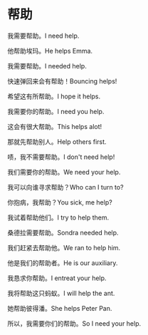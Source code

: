 # 帮助

<p><span class="chinese">我需要帮助。</span><span class="english">I need help.</span></p>

<p><span class="chinese">他帮助埃玛。</span><span class="english">He helps Emma.</span></p>

<p><span class="chinese">我需要帮助。</span><span class="english">I needed help.</span></p>

<p><span class="chinese">快速弹回来会有帮助！</span><span class="english">Bouncing helps!</span></p>

<p><span class="chinese">希望这有所帮助。</span><span class="english">I hope it helps.</span></p>

<p><span class="chinese">我需要你的帮助。</span><span class="english">I need you help.</span></p>

<p><span class="chinese">这会有很大帮助。</span><span class="english">This helps alot!</span></p>

<p><span class="chinese">那就先帮助别人。</span><span class="english">Help others first.</span></p>

<p><span class="chinese">啧，我不需要帮助。</span><span class="english">I don't need help!</span></p>

<p><span class="chinese">我们需要你的帮助。</span><span class="english">We need your help.</span></p>

<p><span class="chinese">我可以向谁寻求帮助？</span><span class="english">Who can I turn to?</span></p>

<p><span class="chinese">你抱病，我帮助？</span><span class="english">You sick, me help?</span></p>

<p><span class="chinese">我试着帮助他们。</span><span class="english">I try to help them.</span></p>

<p><span class="chinese">桑德拉需要帮助。</span><span class="english">Sondra needed help.</span></p>

<p><span class="chinese">我们赶紧去帮助他。</span><span class="english">We ran to help him.</span></p>

<p><span class="chinese">他是我们的帮助者。</span><span class="english">He is our auxiliary.</span></p>

<p><span class="chinese">我恳求你帮助。</span><span class="english">I entreat your help.</span></p>

<p><span class="chinese">我将帮助这只蚂蚁。</span><span class="english">I will help the ant.</span></p>

<p><span class="chinese">她帮助彼得潘。</span><span class="english">She helps Peter Pan.</span></p>

<p><span class="chinese">所以，我需要你们的帮助。</span><span class="english">So I need your help.</span></p>

